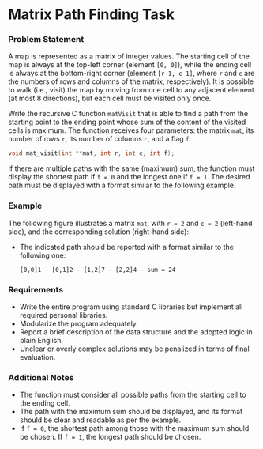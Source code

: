 # Matrix Path Finding Task

### Problem Statement

A map is represented as a matrix of integer values. The starting cell of the map is always at the top-left corner (element `[0, 0]`), while the ending cell is always at the bottom-right corner (element `[r-1, c-1]`, where `r` and `c` are the numbers of rows and columns of the matrix, respectively). It is possible to walk (i.e., visit) the map by moving from one cell to any adjacent element (at most 8 directions), but each cell must be visited only once.

Write the recursive C function `matVisit` that is able to find a path from the starting point to the ending point whose sum of the content of the visited cells is maximum. The function receives four parameters: the matrix `mat`, its number of rows `r`, its number of columns `c`, and a flag `f`:

```c
void mat_visit(int **mat, int r, int c, int f);
```

If there are multiple paths with the same (maximum) sum, the function must display the shortest path if `f = 0` and the longest one if `f = 1`. The desired path must be displayed with a format similar to the following example.

### Example

The following figure illustrates a matrix `mat`, with `r = 2` and `c = 2` (left-hand side), and the corresponding solution (right-hand side):

- The indicated path should be reported with a format similar to the following one:

  ```
  [0,0]1 - [0,1]2 - [1,2]7 - [2,2]4 - sum = 24
  ```

### Requirements

- Write the entire program using standard C libraries but implement all required personal libraries.
- Modularize the program adequately.
- Report a brief description of the data structure and the adopted logic in plain English.
- Unclear or overly complex solutions may be penalized in terms of final evaluation.

### Additional Notes

- The function must consider all possible paths from the starting cell to the ending cell.
- The path with the maximum sum should be displayed, and its format should be clear and readable as per the example.
- If `f = 0`, the shortest path among those with the maximum sum should be chosen. If `f = 1`, the longest path should be chosen.

